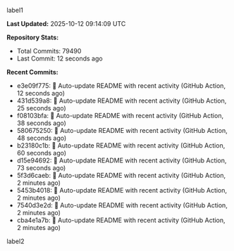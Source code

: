 
label1 
<!-- ACTIVITY_START -->
**Last Updated:** 2025-10-12 09:14:09 UTC

**Repository Stats:**
- Total Commits: 79490
- Last Commit: 12 seconds ago

**Recent Commits:**
- e3e09f775: 🤖 Auto-update README with recent activity (GitHub Action, 12 seconds ago)
- 431d539a8: 🤖 Auto-update README with recent activity (GitHub Action, 25 seconds ago)
- f08103bfa: 🤖 Auto-update README with recent activity (GitHub Action, 38 seconds ago)
- 580675250: 🤖 Auto-update README with recent activity (GitHub Action, 48 seconds ago)
- b23180c1b: 🤖 Auto-update README with recent activity (GitHub Action, 60 seconds ago)
- d15e94692: 🤖 Auto-update README with recent activity (GitHub Action, 73 seconds ago)
- 5f3d6caeb: 🤖 Auto-update README with recent activity (GitHub Action, 2 minutes ago)
- 5453b4018: 🤖 Auto-update README with recent activity (GitHub Action, 2 minutes ago)
- 7540d3e2d: 🤖 Auto-update README with recent activity (GitHub Action, 2 minutes ago)
- cba4e1a7b: 🤖 Auto-update README with recent activity (GitHub Action, 2 minutes ago)
<!-- ACTIVITY_END -->

label2

